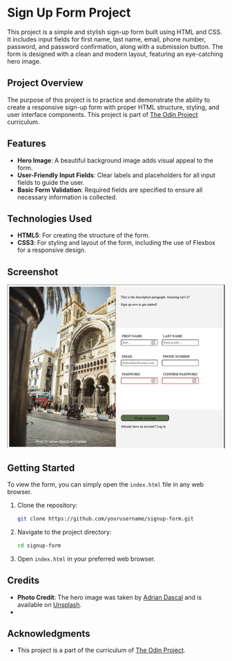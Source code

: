 # Sign Up Form Project

This project is a simple and stylish sign-up form built using HTML and CSS. It includes input fields for first name, last name, email, phone number, password, and password confirmation, along with a submission button. The form is designed with a clean and modern layout, featuring an eye-catching hero image.

## Project Overview

The purpose of this project is to practice and demonstrate the ability to create a responsive sign-up form with proper HTML structure, styling, and user interface components. This project is part of [The Odin Project](https://www.theodinproject.com/) curriculum.

## Features

- **Hero Image**: A beautiful background image adds visual appeal to the form.
- **User-Friendly Input Fields**: Clear labels and placeholders for all input fields to guide the user.
- **Basic Form Validation**: Required fields are specified to ensure all necessary information is collected.

## Technologies Used

- **HTML5**: For creating the structure of the form.
- **CSS3**: For styling and layout of the form, including the use of Flexbox for a responsive design.

## Screenshot

![Screenshot of the Sign Up Form](./sign-up-form.png)

## Getting Started

To view the form, you can simply open the `index.html` file in any web browser.

1. Clone the repository:
    ```sh
    git clone https://github.com/yourusername/signup-form.git
    ```
2. Navigate to the project directory:
    ```sh
    cd signup-form
    ```
3. Open `index.html` in your preferred web browser.

## Credits

- **Photo Credit**: The hero image was taken by [Adrian Dascal](https://unsplash.com/@adriandasc) and is available on [Unsplash](https://unsplash.com/).
- 
## Acknowledgments

- This project is a part of the curriculum of [The Odin Project](https://www.theodinproject.com/).

